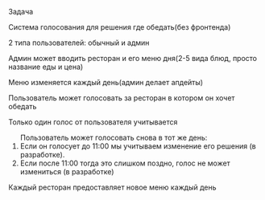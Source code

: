 Задача

<p>Система голосования для решения где обедать(без фронтенда)</p>

<p>2 типа пользователей: обычный и админ</p>


<p>Админ может вводить ресторан и его меню дня(2-5 вида блюд, просто название еды и цена)</p>
<p>Меню изменяется каждый день(админ делает апдейты)</p>
<p>Пользователь может голосовать за ресторан в котором он хочет обедать</p>

<p>Только один голос от пользователя учитывается</p>

<ol>Пользователь может голосовать снова в тот же день:                   
<li>Если он голосует до 11:00 мы учитываем  изменение его решения     (в разработке).</li>   
<li>Если после 11:00 тогда это слишком поздно, голос не может измениться (в разработке)</li>
</ol>
<p>Каждый ресторан предоставляет новое меню каждый день</p> 



